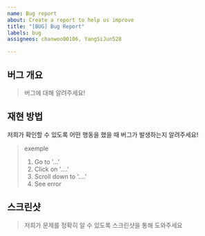 ```yaml
---
name: Bug report
about: Create a report to help us improve
title: "[BUG] Bug Report"
labels: bug
assignees: chanwoo00106, YangSiJun528

---
```


## 버그 개요
> 버그에 대해 알려주세요!

## 재현 방법
저희가 확인할 수 있도록 어떤 행동을 했을 때 버그가 발생하는지 알려주세요!

> exemple
> 1. Go to '...'
> 2. Click on '....'
> 3. Scroll down to '....'
> 4. See error

## 스크린샷
> 저희가 문제를 정확히 알 수 있도록 스크린샷을 통해 도와주세요
